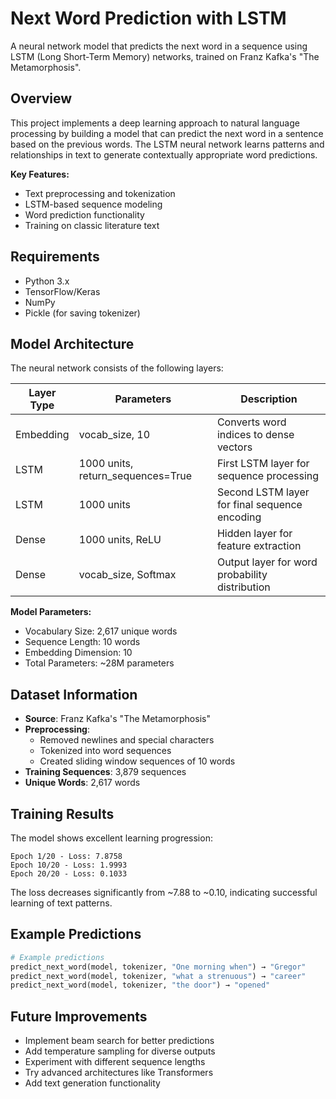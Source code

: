 # Next Word Prediction with LSTM

A neural network model that predicts the next word in a sequence using LSTM (Long Short-Term Memory) networks, trained on Franz Kafka's "The Metamorphosis".

## Overview

This project implements a deep learning approach to natural language processing by building a model that can predict the next word in a sentence based on the previous words. The LSTM neural network learns patterns and relationships in text to generate contextually appropriate word predictions.

**Key Features:**
- Text preprocessing and tokenization
- LSTM-based sequence modeling
- Word prediction functionality
- Training on classic literature text

## Requirements

- Python 3.x
- TensorFlow/Keras
- NumPy
- Pickle (for saving tokenizer)


##  Model Architecture

The neural network consists of the following layers:

| Layer Type | Parameters | Description |
|------------|------------|-------------|
| Embedding | vocab_size, 10 | Converts word indices to dense vectors |
| LSTM | 1000 units, return_sequences=True | First LSTM layer for sequence processing |
| LSTM | 1000 units | Second LSTM layer for final sequence encoding |
| Dense | 1000 units, ReLU | Hidden layer for feature extraction |
| Dense | vocab_size, Softmax | Output layer for word probability distribution |

**Model Parameters:**
- Vocabulary Size: 2,617 unique words
- Sequence Length: 10 words
- Embedding Dimension: 10
- Total Parameters: ~28M parameters

##  Dataset Information

- **Source**: Franz Kafka's "The Metamorphosis"
- **Preprocessing**: 
  - Removed newlines and special characters
  - Tokenized into word sequences
  - Created sliding window sequences of 10 words
- **Training Sequences**: 3,879 sequences
- **Unique Words**: 2,617 words

##  Training Results

The model shows excellent learning progression:

```
Epoch 1/20 - Loss: 7.8758
Epoch 10/20 - Loss: 1.9993
Epoch 20/20 - Loss: 0.1033
```

The loss decreases significantly from ~7.88 to ~0.10, indicating successful learning of text patterns.

##  Example Predictions

```python
# Example predictions
predict_next_word(model, tokenizer, "One morning when") → "Gregor"
predict_next_word(model, tokenizer, "what a strenuous") → "career"
predict_next_word(model, tokenizer, "the door") → "opened"
```

##  Future Improvements

- Implement beam search for better predictions
- Add temperature sampling for diverse outputs
- Experiment with different sequence lengths
- Try advanced architectures like Transformers
- Add text generation functionality
